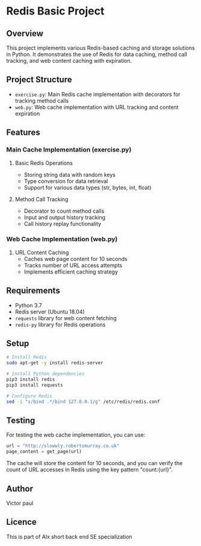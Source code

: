 # Redis Basic Project

## Overview
This project implements various Redis-based caching and storage solutions in Python. It demonstrates the use of Redis for data caching, method call tracking, and web content caching with expiration.

## Project Structure
- `exercise.py`: Main Redis cache implementation with decorators for tracking method calls
- `web.py`: Web cache implementation with URL tracking and content expiration

## Features

### Main Cache Implementation (exercise.py)
1. Basic Redis Operations
   - Storing string data with random keys
   - Type conversion for data retrieval
   - Support for various data types (str, bytes, int, float)

2. Method Call Tracking
   - Decorator to count method calls
   - Input and output history tracking
   - Call history replay functionality

### Web Cache Implementation (web.py)
1. URL Content Caching
   - Caches web page content for 10 seconds
   - Tracks number of URL access attempts
   - Implements efficient caching strategy

## Requirements
- Python 3.7
- Redis server (Ubuntu 18.04)
- `requests` library for web content fetching
- `redis-py` library for Redis operations

## Setup
```bash
# Install Redis
sudo apt-get -y install redis-server

# Install Python dependencies
pip3 install redis
pip3 install requests

# Configure Redis
sed -i "s/bind .*/bind 127.0.0.1/g" /etc/redis/redis.conf
```

## Testing
For testing the web cache implementation, you can use:
```python
url = "http://slowwly.robertomurray.co.uk"
page_content = get_page(url)
```

The cache will store the content for 10 seconds, and you can verify the count of URL accesses in Redis using the key pattern "count:{url}".

## Author
Victor paul

## Licence
This is part of Alx short back end SE specialization
